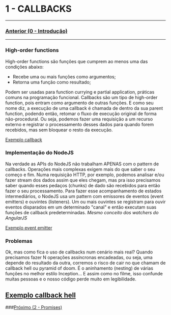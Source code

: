 # 1 - CALLBACKS
---
### [Anterior (0 - Introdução)](../README.md)
---
### High-order functions
High-order functions são funções que cumprem ao menos uma das condições abaixo:
- Recebe uma ou mais funções como argumentos;
- Retorna uma função como resultado;

Podem ser usadas para function currying e partial application, práticas comuns na programação
funcional. Callbacks são um tipo de high-order function, pois entram como argumento de outras
funções. E como seu nome diz, a execução de uma callback é chamada de dentro da sua parent function,
podendo então, retomar o fluxo de execução original de forma não-procedural.
Ou seja, podemos fazer uma requisição a um recurso externo e registrar o processamento desses dados
para quando forem recebidos, mas sem bloquear o resto da execução.

[Exemplo callback](1_callback.js)

### Implementação do NodeJS
Na verdade as APIs do NodeJS não trabalham APENAS com o pattern de callbacks. Operações mais
complexas exigem mais do que saber o seu começo e fim. Numa requisição HTTP, por exemplo,
podemos analisar e/ou fazer stream dos dados assim que eles chegam, mas pra isso precisamos
saber quando esses pedaços (chunks) de dado são recebidos para então fazer o seu processamento.
Para fazer esse acompanhamento de estados intermediários, o NodeJS usa um pattern com
emissores de eventos (event emitters) e ouvintes (listeners). Um ou mais ouvintes se registram para
ouvir eventos disparados em um determinado "canal" e então executam suas funções de callback
predeterminadas. *Mesmo conceito dos watchers do AngularJS*

[Exemplo event emitter](2_eventEmitter.js)

### Problemas
Ok, mas como fica o uso de callbacks num cenário mais real?
Quando precisamos fazer N operações assíncronas encadeadas, ou seja, uma depende do
resultado da outra, corremos o risco de cair no que chamam de callback hell ou pyramid of
doom. É o aninhamento (nesting) de várias funções no melhor estilo Inception... E assim
como no filme, isso confunde muitas pessoas e o nosso código perde muito em legibilidade.

[Exemplo callback hell](3_callbackHell.js)
---
###[Próximo (2 - Promises)](../2_promises/README.md)
